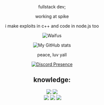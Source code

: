 <div align="center">
fullstack dev;

working at spike

i make exploits in c++ and code in node.js too

![Waifus](https://count.getloli.com/get/@geoxor?theme=rule34)

![My GitHub stats](https://github-readme-stats.vercel.app/api?username=unsecuringdev&show_icons=true&theme=synthwave&count_private=true)

peace, luv yall

[![Discord Presence](https://lanyard-profile-readme.vercel.app/api/846396986228080670
                            )](https://discord.com/users/846396986228080670)
                           
<h2>knowledge:</h2>
<p>
<div>
<p align="center"> <img src="https://img.shields.io/badge/html5%20-%23E34F26.svg?&style=for-the-badge&logo=html5&logoColor=white"/> <img src="https://img.shields.io/badge/css3%20-%231572B6.svg?&style=for-the-badge&logo=css3&logoColor=white"/><br>
 <img src="https://img.shields.io/badge/node.js%20-%2343853D.svg?&style=for-the-badge&logo=node.js&logoColor=white"/> <img src="https://img.shields.io/badge/javascript%20-%23323330.svg?&style=for-the-badge&logo=javascript&logoColor=%23F7DF1E"/> <img src="https://img.shields.io/badge/git%20-%23F05033.svg?&style=for-the-badge&logo=git&logoColor=white"/> <br><br>
</p>
</br>
</div>
